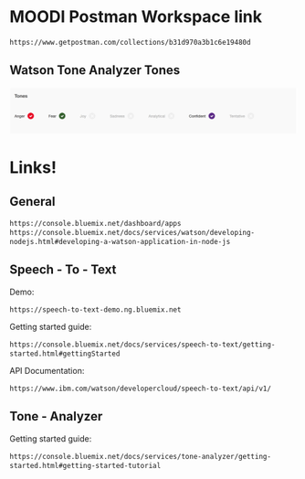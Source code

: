 # MOODI Postman Workspace link
```
https://www.getpostman.com/collections/b31d970a3b1c6e19480d
```

## Watson Tone Analyzer Tones
![alt text](https://github.com/Jonathan-Engel/MOODI/blob/new_master/Images/Screen%20Shot%202018-03-08%20at%207.58.51%20PM.png)

# Links!
## General
```
https://console.bluemix.net/dashboard/apps
https://console.bluemix.net/docs/services/watson/developing-nodejs.html#developing-a-watson-application-in-node-js
```

## Speech - To - Text
Demo:
```
https://speech-to-text-demo.ng.bluemix.net
```

Getting started guide:
```
https://console.bluemix.net/docs/services/speech-to-text/getting-started.html#gettingStarted
```

API Documentation:
```
https://www.ibm.com/watson/developercloud/speech-to-text/api/v1/
```

## Tone - Analyzer
Getting started guide:
```
https://console.bluemix.net/docs/services/tone-analyzer/getting-started.html#getting-started-tutorial
```

